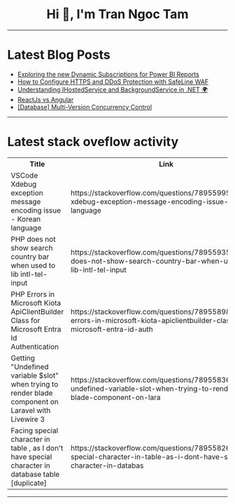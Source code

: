 <h1 align="center">Hi 👋, I'm Tran Ngoc Tam</h1>

---

# Latest Blog Posts 
<!-- BLOG-POST-LIST:START -->
- [Exploring the new Dynamic Subscriptions for Power BI Reports](https://dev.to/jonvoge/exploring-the-new-dynamic-subscriptions-for-power-bi-reports-3558)
- [How to Configure HTTPS and DDoS Protection with SafeLine WAF](https://dev.to/lulu_liu_c90f973e2f954d7f/how-to-configure-https-and-ddos-protection-with-safeline-waf-kmj)
- [Understanding IHostedService and BackgroundService in .NET 🌍](https://dev.to/ipazooki/understanding-ihostedservice-and-backgroundservice-in-net-5eml)
- [ReactJs vs Angular](https://dev.to/kamlesh_gupta_539c974fb0d/reactjs-vs-angular-51ii)
- [[Database] Multi-Version Concurrency Control](https://dev.to/jacktt/database-multi-version-concurrency-control-ke1)
<!-- BLOG-POST-LIST:END -->

---

# Latest stack oveflow activity
<table>
  <tr><th>Title</th><th>Link</th></tr>
  <!-- STACKOVERFLOW:START --><tr><td>VSCode Xdebug exception message encoding issue - Korean language</td><td>https://stackoverflow.com/questions/78955995/vscode-xdebug-exception-message-encoding-issue-korean-language</td></tr><tr><td>PHP does not show search country bar when used to lib intl-tel-input</td><td>https://stackoverflow.com/questions/78955935/php-does-not-show-search-country-bar-when-used-to-lib-intl-tel-input</td></tr><tr><td>PHP Errors in Microsoft Kiota ApiClientBuilder Class for Microsoft Entra Id Authentication</td><td>https://stackoverflow.com/questions/78955898/php-errors-in-microsoft-kiota-apiclientbuilder-class-for-microsoft-entra-id-auth</td></tr><tr><td>Getting &quot;Undefined variable $slot&quot; when trying to render blade component on Laravel with Livewire 3</td><td>https://stackoverflow.com/questions/78955836/getting-undefined-variable-slot-when-trying-to-render-blade-component-on-lara</td></tr><tr><td>Facing special character in table , as I don&#39;t have special character in database table [duplicate]</td><td>https://stackoverflow.com/questions/78955826/facing-special-character-in-table-as-i-dont-have-special-character-in-databas</td></tr><!-- STACKOVERFLOW:END -->
</table>

---


